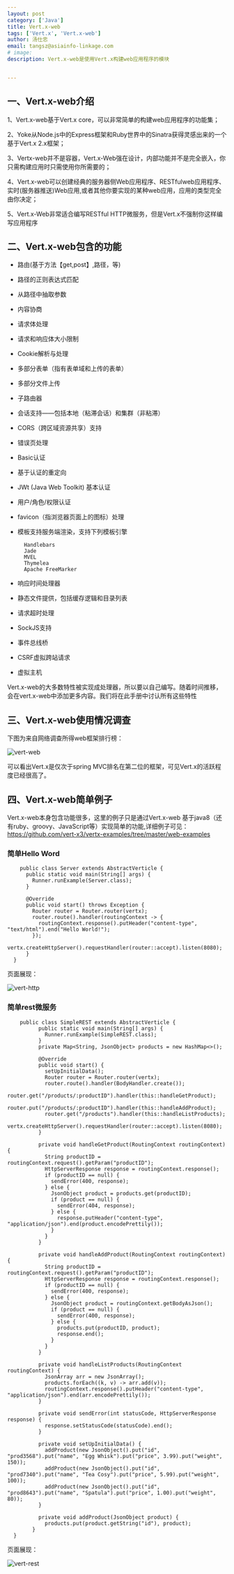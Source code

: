 ```yaml
---              
layout: post
category: ['Java']
title: Vert.x-web
tags: ['Vert.x', 'Vert.x-web']
author: 汤仕忠
email: tangsz@asiainfo-linkage.com
# image:
description: Vert.x-web是使用Vert.x构建web应用程序的模块


---
```

## 一、Vert.x-web介绍
1、Vert.x-web基于Vert.x core，可以非常简单的构建web应用程序的功能集；

2、Yoke从Node.js中的Express框架和Ruby世界中的Sinatra获得灵感出来的一个基于Vert.x 2.x框架；

3、Vertx-web并不是容器，Vert.x-Web强在设计，内部功能并不是完全嵌入，你只需构建应用时只需使用你所需要的；

4、Vert.x-web可以创建经典的服务器侧Web应用程序、RESTfulweb应用程序、实时(服务器推送)Web应用,或者其他你要实现的某种web应用，应用的类型完全由你决定；

5、Vert.x-Web非常适合编写RESTful HTTP微服务，但是Vert.x不强制你这样编写应用程序


## 二、Vert.x-web包含的功能

* 路由(基于方法【get,post】,路径，等)
* 路径的正则表达式匹配
* 从路径中抽取参数
* 内容协商
* 请求体处理
* 请求和响应体大小限制
* Cookie解析与处理
* 多部分表单（指有表单域和上传的表单）
* 多部分文件上传
* 子路由器
* 会话支持——包括本地（粘滞会话）和集群（非粘滞）
* CORS（跨区域资源共享）支持
* 错误页处理
* Basic认证
* 基于认证的重定向
* JWt (Java Web Toolkit) 基本认证
* 用户/角色/权限认证
* favicon（指浏览器页面上的图标）处理
* 模板支持服务端渲染，支持下列模板引擎

		Handlebars
		Jade
		MVEL
		Thymelea
		Apache FreeMarker
		
* 响应时间处理器
* 静态文件提供，包括缓存逻辑和目录列表
* 请求超时处理
* SockJS支持
* 事件总线桥
* CSRF虚拟跨站请求
* 虚拟主机

Vert.x-web的大多数特性被实现成处理器，所以要以自己编写。随着时间推移，会在vert.x-web中添加更多内容。我们将在此手册中讨认所有这些特性


## 三、Vert.x-web使用情况调查

下图为来自网络调查所得web框架排行榜：

![vert-web](/images/tangsz/vert-web.png)

可以看出Vert.x是仅次于spring MVC排名在第二位的框架，可见Vert.x的活跃程度已经很高了。


## 四、Vert.x-web简单例子
Vert.x-web本身包含功能很多，这里的例子只是通过Vert.x-web 基于java8（还有ruby、groovy、JavaScript等）实现简单的功能,详细例子可见：https://github.com/vert-x3/vertx-examples/tree/master/web-examples

### 简单Hello Word

		public class Server extends AbstractVerticle {
		  public static void main(String[] args) {
		    Runner.runExample(Server.class);
		  }
		
		  @Override
		  public void start() throws Exception {
		    Router router = Router.router(vertx);
		    router.route().handler(routingContext -> {
		      routingContext.response().putHeader("content-type", "text/html").end("Hello World!");
		    });
		    vertx.createHttpServer().requestHandler(router::accept).listen(8080);
		  }
	  }

页面展现：

![vert-http](/images/tangsz/vert-http.png)

### 简单rest微服务
		public class SimpleREST extends AbstractVerticle {
			  public static void main(String[] args) {
			    Runner.runExample(SimpleREST.class);
			  }		
			  private Map<String, JsonObject> products = new HashMap<>();
			
			  @Override
			  public void start() {			
			    setUpInitialData();			
			    Router router = Router.router(vertx);
			    router.route().handler(BodyHandler.create());
			    router.get("/products/:productID").handler(this::handleGetProduct);
			    router.put("/products/:productID").handler(this::handleAddProduct);
			    router.get("/products").handler(this::handleListProducts);
			    vertx.createHttpServer().requestHandler(router::accept).listen(8080);
			  }
			
			  private void handleGetProduct(RoutingContext routingContext) {
			    String productID = routingContext.request().getParam("productID");
			    HttpServerResponse response = routingContext.response();
			    if (productID == null) {
			      sendError(400, response);
			    } else {
			      JsonObject product = products.get(productID);
			      if (product == null) {
			        sendError(404, response);
			      } else {
			        response.putHeader("content-type", "application/json").end(product.encodePrettily());
			      }
			    }
			  }
			
			  private void handleAddProduct(RoutingContext routingContext) {
			    String productID = routingContext.request().getParam("productID");
			    HttpServerResponse response = routingContext.response();
			    if (productID == null) {
			      sendError(400, response);
			    } else {
			      JsonObject product = routingContext.getBodyAsJson();
			      if (product == null) {
			        sendError(400, response);
			      } else {
			        products.put(productID, product);
			        response.end();
			      }
			    }
			  }
			
			  private void handleListProducts(RoutingContext routingContext) {
			    JsonArray arr = new JsonArray();
			    products.forEach((k, v) -> arr.add(v));
			    routingContext.response().putHeader("content-type", "application/json").end(arr.encodePrettily());
			  }
			
			  private void sendError(int statusCode, HttpServerResponse response) {
			    response.setStatusCode(statusCode).end();
			  }
			
			  private void setUpInitialData() {
			    addProduct(new JsonObject().put("id", "prod3568").put("name", "Egg Whisk").put("price", 3.99).put("weight", 150));
			    addProduct(new JsonObject().put("id", "prod7340").put("name", "Tea Cosy").put("price", 5.99).put("weight", 100));
			    addProduct(new JsonObject().put("id", "prod8643").put("name", "Spatula").put("price", 1.00).put("weight", 80));
			  }
			
			  private void addProduct(JsonObject product) {
			    products.put(product.getString("id"), product);
	        }
	  }
	
		
	
页面展现：	
	
![vert-rest](/images/tangsz/vert-rest.png)
	
	
	
